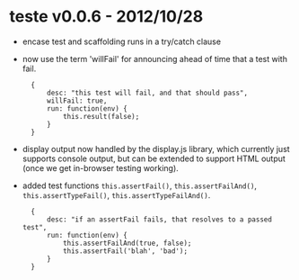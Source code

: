 teste v0.0.6 - 2012/10/28
=========================

- encase test and scaffolding runs in a try/catch clause


- now use the term 'willFail' for announcing ahead of time that a test with fail.


		{
			desc: "this test will fail, and that should pass",
			willFail: true,
			run: function(env) {
				this.result(false);
			}
		}

- display output now handled by the display.js library, which currently just supports console output, but can be extended to support HTML output (once we get in-browser testing working).

- added test functions `this.assertFail()`, `this.assertFailAnd()`, `this.assertTypeFail()`, `this.assertTypeFailAnd()`.


		{
			desc: "if an assertFail fails, that resolves to a passed test",
			run: function(env) {
				this.assertFailAnd(true, false);
				this.assertFail('blah', 'bad');
			}
		}

